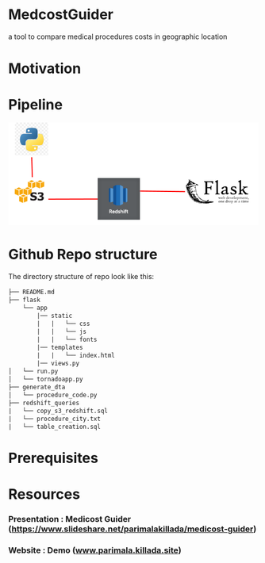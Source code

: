 # MedcostGuider
a tool to compare medical procedures costs in geographic location

#  Motivation
   

#  Pipeline
   ![alt text](https://github.com/parimalak/MedcostGuider/blob/master/img/pipeline.PNG "Data Pipeline")
#  Github Repo structure
   The directory structure of repo look like this:

    ├── README.md 
    ├── flask
        └── app
            |── static
            |   |   └── css
            |   |   └── js
            |   |   └── fonts
            |── templates
            |   |   └── index.html
            |── views.py      
    │   └── run.py
    │   └── tornadoapp.py
    ├── generate_dta
    │   └── procedure_code.py
    ├── redshift_queries
    |   └── copy_s3_redshift.sql
    |   └── procedure_city.txt
    |   └── table_creation.sql
    
#  Prerequisites
#  Resources
   ### Presentation : Medicost Guider (https://www.slideshare.net/parimalakillada/medicost-guider)
   ### Website      : Demo (www.parimala.killada.site)
